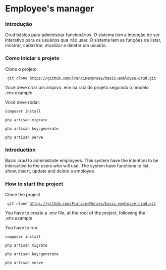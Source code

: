 # Employee's manager

### Introdução

Crud básico para administrar funcionários. O sistema tem a intenção de ser interativo para os usuários que irão usar. O sistema tem as funções de listar, mostrar, cadastrar, atualizar e deletar um usuário.

### Como iniciar o projeto

Clone o projeto

<code> git clone https://github.com/FrancineMoraes/basic-employee-crud.git </code>

Você deve criar um arquivo .env na raiz do projeto seguindo o modelo .env.example

Você deve rodar: 

<code>composer install</code>

<code>php artisan migrate</code>

<code>php artisan key:generate</code>

<code>php artisan serve</code>


### Introduction

Basic crud to administrate employees. This system have the intention to be interactive to the users who will use. The system have functions to list, show, insert, update and delete a employee.


### How to start the project

Clone the project

<code> git clone https://github.com/FrancineMoraes/basic-employee-crud.git </code>

You have to create a .env file, at the root of the project, following the .env.example

You have to run: 

<code>composer install</code>

<code>php artisan migrate</code>

<code>php artisan key:generate</code>

<code>php artisan serve</code>
